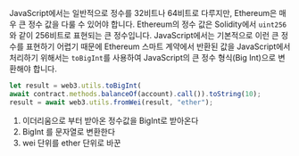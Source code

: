 JavaScript에서는 일반적으로 정수를 32비트나 64비트로 다루지만, Ethereum은 매우 큰 정수 값을 다룰 수 있어야 합니다. Ethereum의 정수 값은 Solidity에서 `uint256`와 같이 256비트로 표현되는 큰 정수입니다. JavaScript에서는 기본적으로 이런 큰 정수를 표현하기 어렵기 때문에 Ethereum 스마트 계약에서 반환된 값을 JavaScript에서 처리하기 위해서는 `toBigInt`를 사용하여 JavaScript의 큰 정수 형식(Big Int)으로 변환해야 합니다.

```js
let result = web3.utils.toBigInt(
await contract.methods.balanceOf(account).call()).toString(10);
result = await web3.utils.fromWei(result, "ether");
```


1. 이더리움으로 부터 받아온 정수값을 BigInt로 받아온다
2. BigInt 를 문자열로 변환한다
3. wei 단위를 ether 단위로 바꾼